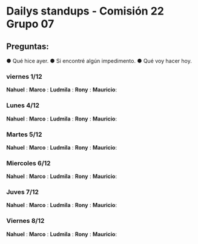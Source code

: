 # Dailys standups - Comisión 22 Grupo 07
## Preguntas:  
● Qué hice ayer.
● Si encontré algún impedimento.
● Qué voy hacer hoy.

### viernes 1/12

**Nahuel** : 
**Marco** :
**Ludmila** :
**Rony** :
**Mauricio**:

### Lunes 4/12

**Nahuel** : 
**Marco** :
**Ludmila** :
**Rony** :
**Mauricio**:

### Martes 5/12

**Nahuel** : 
**Marco** :
**Ludmila** :
**Rony** :
**Mauricio**:

### Miercoles 6/12

**Nahuel** : 
**Marco** :
**Ludmila** :
**Rony** :
**Mauricio**:

### Juves 7/12

**Nahuel** : 
**Marco** :
**Ludmila** :
**Rony** :
**Mauricio**:

### Viernes 8/12

**Nahuel** : 
**Marco** :
**Ludmila** :
**Rony** :
**Mauricio**: